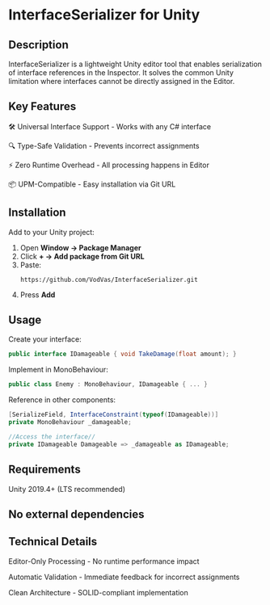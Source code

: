 # InterfaceSerializer for Unity

## Description
InterfaceSerializer is a lightweight Unity editor tool that enables serialization of interface references in the Inspector. It solves the common Unity limitation where interfaces cannot be directly assigned in the Editor.

## Key Features
🛠️ Universal Interface Support - Works with any C# interface

🔍 Type-Safe Validation - Prevents incorrect assignments

⚡ Zero Runtime Overhead - All processing happens in Editor

📦 UPM-Compatible - Easy installation via Git URL

## Installation
Add to your Unity project:

1. Open **Window → Package Manager**
2. Click **+ → Add package from Git URL**
3. Paste:
   ```text
   https://github.com/VodVas/InterfaceSerializer.git
   ```
4. Press **Add**

## Usage
Create your interface:

```csharp
public interface IDamageable { void TakeDamage(float amount); }
```
Implement in MonoBehaviour:

```csharp
public class Enemy : MonoBehaviour, IDamageable { ... }
```
Reference in other components:

```csharp
[SerializeField, InterfaceConstraint(typeof(IDamageable))] 
private MonoBehaviour _damageable;
```
```csharp
//Access the interface//
private IDamageable Damageable => _damageable as IDamageable;
```

## Requirements
Unity 2019.4+ (LTS recommended)

## No external dependencies

## Technical Details
Editor-Only Processing - No runtime performance impact

Automatic Validation - Immediate feedback for incorrect assignments

Clean Architecture - SOLID-compliant implementation



